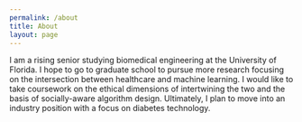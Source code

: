 ```yaml
---
permalink: /about
title: About
layout: page
---
```


I am a rising senior studying biomedical engineering at the University of Florida. I hope to go to graduate school to pursue more research focusing on the intersection between healthcare and machine learning. I would like to take coursework on the ethical dimensions of intertwining the two and the basis of socially-aware algorithm design. Ultimately, I plan to move into an industry position with a focus on diabetes technology.